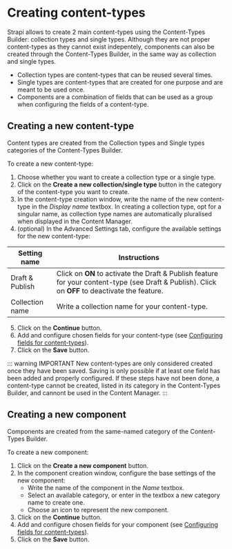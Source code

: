 # Creating content-types

Strapi allows to create 2 main content-types using the Content-Types Builder: collection types and single types. Although they are not proper content-types as they cannot exist indepentely, components can also be created through the Content-Types Builder, in the same way as collection and single types.

- Collection types are content-types that can be reused several times.
- Single types are content-types that are created for one purpose and are meant to be used once.
- Components are a combination of fields that can be used as a group when configuring the fields of a content-type.

## Creating a new content-type

Content types are created from the Collection types and Single types categories of the Content-Types Builder.

To create a new content-type:

1. Choose whether you want to create a collection type or a single type.
2. Click on the **Create a new collection/single type** button in the category of the content-type you want to create.
3. In the content-type creation window, write the name of the new content-type in the *Display name* textbox. In creating a collection type, opt for a singular name, as collection type names are automatically pluralised when displayed in the Content Manager.
4. (optional) In the Advanced Settings tab, configure the available settings for the new content-type:

| Setting name    | Instructions                                                                                                                                     |
|-----------------|--------------------------------------------------------------------------------------------------------------------------------------------------|
| Draft & Publish | Click on **ON** to activate the Draft & Publish feature for your content-type (see Draft & Publish). Click on **OFF** to deactivate the feature. |
| Collection name | Write a collection name for your content-type.                                                                                                   |

5. Click on the **Continue** button.
6. Add and configure chosen fields for your content-type (see [Configuring fields for content-types](/user-docs/latest/content-manager/configuring-fields-content-type)).
7. Click on the **Save** button.

::: warning IMPORTANT
New content-types are only considered created once they have been saved. Saving is only possible if at least one field has been added and properly configured. If these steps have not been done, a content-type cannot be created, listed in its category in the Content-Types Builder, and cannont be used in the Content Manager.
:::

## Creating a new component

Components are created from the same-named category of the Content-Types Builder.

To create a new component:

1. Click on the **Create a new component** button.
2. In the component creation window, configure the base settings of the new component:
   - Write the name of the component in the *Name* textbox.
   - Select an available category, or enter in the textbox a new category name to create one.
   - Choose an icon to represent the new component.
3. Click on the **Continue** button.
4. Add and configure chosen fields for your component (see [Configuring fields for content-types](/user-docs/latest/content-manager/configuring-fields-content-type)).
5. Click on the **Save** button.